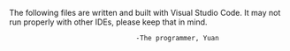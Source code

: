 The following files are written and built with Visual Studio Code.
    It may not run properly with other IDEs, please keep that in mind.
                            
                            
                                    -The programmer, Yuan
